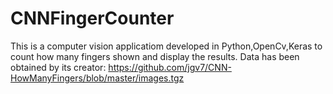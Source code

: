 # CNNFingerCounter

This is a computer vision applicatiom developed in Python,OpenCv,Keras to count how many fingers shown and display the results. Data has been obtained by its creator: https://github.com/jgv7/CNN-HowManyFingers/blob/master/images.tgz


     
      


      

